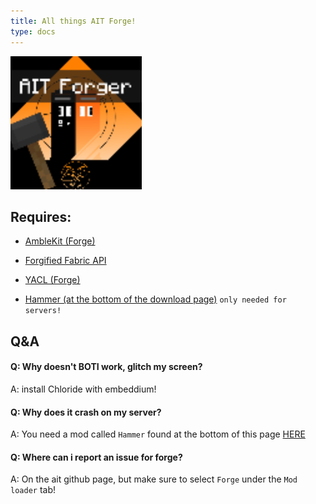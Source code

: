 ```yaml
---
title: All things AIT Forge!
type: docs
---
```


![Forge](images/forge.png)

## Requires:
- [AmbleKit (Forge)](https://modrinth.com/mod/amblekit/versions?l=forge)

- [Forgified Fabric API](https://modrinth.com/mod/forgified-fabric-api/versions)

- [YACL (Forge)](https://modrinth.com/mod/yacl/versions?l=forge)

- [Hammer (at the bottom of the download page)](https://modrinth.com/mod/ait/version/1.0.0+1.2.7) `only needed for servers!`



## Q&A

#### Q: Why doesn't BOTI work, glitch my screen?
A: install Chloride with embeddium!

#### Q: Why does it crash on my server?
A: You need a mod called `Hammer` found at the bottom of this page [HERE](https://modrinth.com/mod/ait/version/1.0.0+1.2.7)

#### Q: Where can i report an issue for forge?
A: On the ait github page, but make sure to select `Forge` under the `Mod loader` tab!